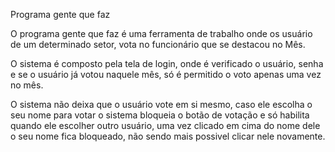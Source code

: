 Programa gente que faz

O programa gente que faz é uma ferramenta de trabalho onde os usuário de um determinado setor, vota no funcionário que se destacou no Mês.

O sistema é composto pela tela de login, onde é verificado o usuário, senha e se o usuário já votou naquele mês, só é permitido o voto apenas uma vez no mês. 

O sistema não deixa que o usuário vote em si mesmo, caso ele escolha o seu nome para votar o sistema bloqueia o botão de votação e só habilita quando ele escolher outro usuário, uma vez clicado em cima do nome dele o seu nome fica bloqueado, não sendo mais possivel clicar nele novamente.
 